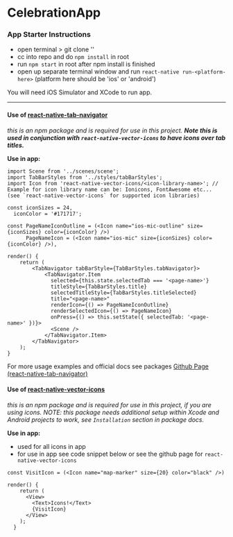 # CelebrationApp

### App Starter Instructions
- open terminal > git clone '<repo-ssh-link>'
- cc into repo and do `npm install` in root
- run `npm start` in root after npm install is finished
- open up separate terminal window and run `react-native run-<platform-here>` (platform here should be 'ios' or 'android')

You will need iOS Simulator and XCode to run app.

---

#### Use of <a href="https://github.com/exponentjs/react-native-tab-navigator">react-native-tab-navigator</a>
*this is an npm package and is required for use in this project. <b>Note this is used in conjunction with `react-native-vector-icons` to have icons over tab titles.</b>*

**Use in app:**
```
import Scene from '../scenes/scene';
import TabBarStyles from '../styles/tabBarStyles';
import Icon from 'react-native-vector-icons/<icon-library-name>'; // Example for icon library name can be: Ionicons, FontAwesome etc... (see `react-native-vector-icons` for supported icon libraries)

const iconSizes = 24,
  iconColor = '#171717';

const PageNameIconOutline = (<Icon name="ios-mic-outline" size={iconSizes} color={iconColor} />)
      PageNameIcon = (<Icon name="ios-mic" size={iconSizes} color={iconColor} />),

render() {
    return (
        <TabNavigator tabBarStyle={TabBarStyles.tabNavigator}>
            <TabNavigator.Item
              selected={this.state.selectedTab === '<page-name>'}
              titleStyle={TabBarStyles.title}
              selectedTitleStyle={TabBarStyles.titleSelected}
              title="<page-name>"
              renderIcon={() => PageNameIconOutline}
              renderSelectedIcon={() => PageNameIcon}
              onPress={() => this.setState({ selectedTab: '<page-name>' })}>
              <Scene />
            </TabNavigator.Item>
        </TabNavigator>
    );
}
```

For more usage examples and official docs see packages <a href="https://github.com/exponentjs/react-native-tab-navigator">Github Page (react-native-tab-navigator)</a>


#### Use of <a href="https://github.com/oblador/react-native-vector-icons">react-native-vector-icons</a>
*this is an npm package and is required for use in this project, if you are using icons. NOTE: this package needs additional setup within Xcode and Android projects to work, see `Installation` section in package docs.*

**Use in app:**
- used for all icons in app
- for use in app see code snippet below or see the github page for `react-native-vector-icons`

```
const VisitIcon = (<Icon name="map-marker" size={20} color="black" />)

render() {
    return (
      <View>
        <Text>Icons!</Text>
        {VisitIcon}
      </View>  
    );
  }
```
